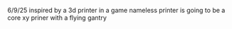 6/9/25 
inspired by a 3d printer in a game nameless printer is going to be a core xy priner with a flying gantry
